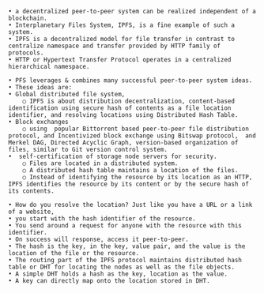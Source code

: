 	• a decentralized peer-to-peer system can be realized independent of a blockchain. 
	• Interplanetary Files System, IPFS, is a fine example of such a system. 
	• IPFS is a decentralized model for file transfer in contrast to centralize namespace and transfer provided by HTTP family of protocols. 
	• HTTP or Hypertext Transfer Protocol operates in a centralized hierarchical namespace.

	• PFS leverages & combines many successful peer-to-peer system ideas. 
	• These ideas are: 
	• Global distributed file system, 
		○ IPFS is about distribution decentralization, content-based identification using secure hash of contents as a file location identifier, and resolving locations using Distributed Hash Table. 
	• Block exchanges 
		○ using  popular Bittorrent based peer-to-peer file distribution protocol, and Incentivized block exchange using Bitswap protocol,  and Merkel DAG, Directed Acyclic Graph, version-based organization of files, similar to Git version control system. 
	•  self-certification of storage node servers for security. 
		○ Files are located in a distributed system. 
		○ A distributed hash table maintains a location of the files.
		○ Instead of identifying the resource by its location as an HTTP, IPFS identifies the resource by its content or by the secure hash of its contents.

	• How do you resolve the location? Just like you have a URL or a link of a website, 
	• you start with the hash identifier of the resource. 
	• You send around a request for anyone with the resource with this identifier. 
	• On success will response, access it peer-to-peer. 
	• The hash is the key, in the key, value pair, and the value is the location of the file or the resource. 
	• The routing part of the IPFS protocol maintains distributed hash table or DHT for locating the nodes as well as the file objects. 
	• A simple DHT holds a hash as the key, location as the value. 
	• A key can directly map onto the location stored in DHT.
